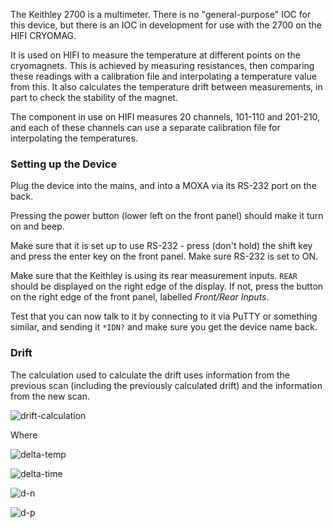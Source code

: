 The Keithley 2700 is a multimeter. There is no "general-purpose" IOC for this device, but there is an IOC in development for use with the 2700 on the HIFI CRYOMAG.

It is used on HIFI to measure the temperature at different points on the cryomagnets. This is achieved by measuring resistances, then comparing these readings with a calibration file and interpolating a temperature value from this. It also calculates the temperature drift between measurements, in part to check the stability of the magnet. 

The component in use on HIFI measures 20 channels, 101-110 and 201-210, and each of these channels can use a separate calibration file for interpolating the temperatures.

### Setting up the Device 

Plug the device into the mains, and into a MOXA via its RS-232 port on the back. 

Pressing the power button (lower left on the front panel) should make it turn on and beep. 

Make sure that it is set up to use RS-232 - press (don't hold) the shift key and press the enter key on the front panel. Make sure RS-232 is set to ON. 

Make sure that the Keithley is using its rear measurement inputs. `REAR` should be displayed on the right edge of the display. If not, press the button on the right edge of the front panel, labelled _Front/Rear Inputs_. 

Test that you can now talk to it by connecting to it via PuTTY or something similar, and sending it `*IDN?` and make sure you get the device name back.

### Drift

The calculation used to calculate the drift uses information from the previous scan (including the previously calculated drift) and the information from the new scan. 

![drift-calculation]

Where 

![delta-temp]

![delta-time]

![d-n]

![d-p]


[//]: # (URLs for latex images)

[drift-calculation]: http://mathurl.com/y77q3ex2.png

[d-n]: http://mathurl.com/ydykpgb5.png

[d-p]: http://mathurl.com/ycpzu8wu.png

[delta-temp]: http://mathurl.com/ybcns6ud.png

[delta-time]: http://mathurl.com/y8lccdz7.png